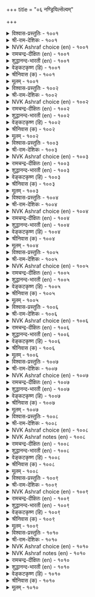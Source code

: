 +++
title = "०६ नण्ड्रियिल्सॆल्वम्"

+++

<details><summary>विश्वास-प्रस्तुतिः - १००१</summary>

वैत्ताऩ्वाय् साऩ्ऱ पॆरुम्बॊरुळ् अह्दुण्णाऩ्  
सॆत्ताऩ् सॆयक्किडन्ददु इल्। १००१  
</details>

<details><summary>श्री-राम-देशिकः - १००१</summary>

अधिकारः १०१. निरर्थकं वित्तम्  
अभुक्त्वा स्वार्जितं वित्तं गृहपूर्णं सुपुष्कलम् ।  
मृतिं प्राप्तवतस्तस्य किं वित्तेन प्रयोजनम् ॥ १००१॥
</details>

<details><summary>NVK Ashraf choice (en) - १००१</summary>

१००१  
A miser makes of his pile of vast wealth,  
No more use than a corpse. *  
(P.S. Sundaram)  
</details>

<details><summary>रामचन्द्र-दीक्षितः (en) - १००१</summary>

1001 vaittāṉvāy cāṉṟa perumporuL aḵtuṇṇāṉ  
cettāṉ ceyakkiṭantatu il.

1001\. He who does not make use of his hoarded wealth is really dead, though aliye; for he cannot do anything great.  
</details>

<details><summary>शुद्धानन्द-भारती (en) - १००१</summary>

1\. வைத்தான்வாய் சான்ற பெரும்பொருள் அஃதுண்ணான்  
செத்தான் செயக்கிடந்தது இல்.  
Dead is he with wealth in pile  
Unenjoyed, it is futile.        1001  
</details>

<details><summary>वेङ्कटकृष्ण (हि) - १००१</summary>

1001
भर कर घर भर प्रचुर धन, जो करता नहिं भोग ।  
धन के नाते मृतक है, जब है नहिं उपयोग ॥
</details>

<details><summary>श्रीनिवास (क) - १००१</summary>

1001. ऒब्बनु मनॆतुम्ब हेरळवाद सिरियन्नु सङ्ग्रहिसिट्टु अदन्नु अनुभविसदॆ होदल्लि, बदुक्किद्दू सत्तहागॆ;
आ सिरियिन्द याव उपयोगवू इल्लवागुवुदु.

</details>

<details><summary>मूलम् - १००१</summary>

वैत्ताऩ्वाय् साऩ्ऱ पॆरुम्बॊरुळ् अह्दुण्णाऩ्  
सॆत्ताऩ् सॆयक्किडन्ददु इल्। १००१  
</details>

<details><summary>विश्वास-प्रस्तुतिः - १००२</summary>

पॊरुळाऩाम् ऎल्लामॆऩ्ऱु ईयादु इवऱुम्  
मरुळाऩाम् माणाप् पिऱप्पु १००२  
</details>

<details><summary>श्री-राम-देशिकः - १००२</summary>

''वित्तेन साध्यते सर्वम्''इति बुद्धया ह्युपार्जितम् ।  
यो न दद्याद् ज्ञानशून्यः स नीचं जन्म विन्दते ॥ १००२॥
</details>

<details><summary>NVK Ashraf choice (en) - १००२</summary>

१००२  
Believing wealth is everything, yet giving nothing,  
The miser is ensnared in the misery of birth. *  
(Satguru Subramuniyaswami)  
</details>

<details><summary>रामचन्द्र-दीक्षितः (en) - १००२</summary>

1002 poruḷāṉām ellāmeṉṟu īyātu ivaṟum  
maruḷāṉām māṇāp piṟappu.

1002\. The birth of a ghost awaits a miser who thinks he gains everything by hoarding wealth.  
</details>

<details><summary>शुद्धानन्द-भारती (en) - १००२</summary>

2\. பொருளானாம் எல்லாமென்று ஈயாது இவறும்  
மருளானாம் மாணாப் பிறப்பு.  
The niggard miser thinks wealth is all  
He hoards, gives not is born devil.        1002  
</details>

<details><summary>वेङ्कटकृष्ण (हि) - १००२</summary>

1002
‘सब होता है अर्थ से’, रख कर ऐसा ज्ञान ।  
कंजूसी के मोह से, प्रेत-जन्म हो मलान ॥
</details>

<details><summary>श्रीनिवास (क) - १००२</summary>

1002. सिरियिन्दले ऎल्ल (सुख साधनगळु) उण्टागुवुदॆन्दु तिळिदु पररिगॆ कूडदिरुव कैपणतनद भ्रमॆयिन्द
कीळाद जन्म उण्टागुवुदु.

</details>

<details><summary>मूलम् - १००२</summary>

पॊरुळाऩाम् ऎल्लामॆऩ्ऱु ईयादु इवऱुम्  
मरुळाऩाम् माणाप् पिऱप्पु १००२  
</details>

<details><summary>विश्वास-प्रस्तुतिः - १००३</summary>

ईट्टम् इवऱि इसैवेण्डा आडवर्  
तोऱ्ऱम् निलक्कुप् पॊऱै। १००३  
</details>

<details><summary>श्री-राम-देशिकः - १००३</summary>

धनार्जनैकलक्ष्या ये कृत्वा दानादिसत्क्रियाम् ।  
नार्जयन्ति परां कीर्तिं भारायन्ते भुवस्तु ते ॥ १००३॥
</details>

<details><summary>NVK Ashraf choice (en) - १००३</summary>

१००३  
Their very sight is a burden to earth  
Who hoard wealth and not renown. *  
(Satguru Subramuniyaswami)  
</details>

<details><summary>रामचन्द्र-दीक्षितः (en) - १००३</summary>

1003 īṭṭam ivaṟi icaivēṇṭā vāṭavar  
tōṟṟam nilakkup poṟai.

1003\. He who prefers mere accumulation of wealth to glory is a burden unto the earth.  
</details>

<details><summary>शुद्धानन्द-भारती (en) - १००३</summary>

3\. ஈட்டம் இவறி இசைவேண்டா ஆடவர்  
தோற்றம் நிலக்குப் பொறை.  
A burden he is to earth indeed  
Who hoards without a worthy deed.        1003  
</details>

<details><summary>वेङ्कटकृष्ण (हि) - १००३</summary>

1003
लोलुप संग्रह मात्र का, यश का नहीं विचार ।  
ऐसे लोभी का जनम, है पृथ्वी को भार ॥
</details>

<details><summary>श्रीनिवास (क) - १००३</summary>

1003. कूडिट्ट सिरियन्ने बयसुत्त (शाश्वतवाद) कीर्तियन्नु कडॆगणिसुव जनर बाळु, भूमिगॆ भारवागुरुवुदु.

</details>

<details><summary>मूलम् - १००३</summary>

ईट्टम् इवऱि इसैवेण्डा आडवर्  
तोऱ्ऱम् निलक्कुप् पॊऱै। १००३  
</details>

<details><summary>विश्वास-प्रस्तुतिः - १००४</summary>

ऎच्चमॆऩ्ऱु ऎऩ्ऎण्णुङ् गॊल्लो ऒरुवराल्  
नच्चप् पडाअ तवऩ्। १००४  
</details>

<details><summary>श्री-राम-देशिकः - १००४</summary>

सर्वैरस्पृहणीयस्य दानकृत्यमजानतः ।  
किं वावशिष्यते तस्य मरणानन्तरं भुवि ॥ १००४॥
</details>

<details><summary>NVK Ashraf choice (en) - १००४</summary>

१००४  
What legacy can one, who is loved by none,  
Think of leaving behind?  
( Shuddhananda Bharatiar), (N.V.K. Ashraf)  
</details>

<details><summary>रामचन्द्र-दीक्षितः (en) - १००४</summary>

1004 eccameṉṟu eṉeṇṇum kollō oruvarāl  
naccap paṭāa tavaṉ.

1004\. What awaits one if one cannot win the affections of others?  
</details>

<details><summary>शुद्धानन्द-भारती (en) - १००४</summary>

4\. எச்சமென்று என்எண்ணுங் கொல்லோ ஒருவரால்  
நச்சப் படாஅ தவன்.  
What legacy can he leave behind  
Who is for approach too unkind.        1004  
</details>

<details><summary>वेङ्कटकृष्ण (हि) - १००४</summary>

1004
किसी एक से भी नहीं, किया गया जो प्यार ।  
निज अवशेष स्वरूप वह, किसको करे विचार ॥
</details>

<details><summary>श्रीनिवास (क) - १००४</summary>

1004. परोपकार गुणदिन्द ऒब्बर प्रीतिगू पात्रनागदवनु, तानु सत्तमेलॆ तन्न बळि यावुदु स्थिरवागि
उळियुवुदॆन्दु भाविसुत्तानॆ?

</details>

<details><summary>मूलम् - १००४</summary>

ऎच्चमॆऩ्ऱु ऎऩ्ऎण्णुङ् गॊल्लो ऒरुवराल्  
नच्चप् पडाअ तवऩ्। १००४  
</details>

<details><summary>विश्वास-प्रस्तुतिः - १००५</summary>

कॊडुप्पदूउम् तुय्प्पदूउम् इल्लार्क्कु अडुक्किय  
कोडियुण् डायिऩुम् इल्। १००५  
</details>

<details><summary>श्री-राम-देशिकः - १००५</summary>

दानं परेभ्यः स्वेनापि भोगश्चेत्युभयं नृणाम् ।  
यदि न स्यात् कोटिसङ्ख्यधनपुञ्जेन किं फलम् ॥ १००५॥
</details>

<details><summary>NVK Ashraf choice (en) - १००५</summary>

१००५  
Wealth, though millions manifold, amounts to nothing  
If one neither gives nor enjoys it.  
(N.V.K. Ashraf)  
</details>

<details><summary>रामचन्द्र-दीक्षितः (en) - १००५</summary>

1005 koṭuppatūum tuyppatūum illārkku aṭukkiya  
kōṭiuṇ ṭāyiṉum il.

1005\. Of what avail is the untold wealth of one who neither gives nor enjoys it?  
</details>

<details><summary>शुद्धानन्द-भारती (en) - १००५</summary>

5\. கொடுப்பதூஉம் துய்ப்பதூஉம் இல்லார்க்கு அடுக்கிய  
கோடிஉண் டாயினும் இல்.  
What is the good of crores they hoard  
To give and enjoy whose heart is hard.        1005  
</details>

<details><summary>वेङ्कटकृष्ण (हि) - १००५</summary>

1005
जो करते नहिं दान ही, करते भी नहिं भोग ।  
कोटि कोटि धन क्यों न हो, निर्धन हैं वे लोग ॥
</details>

<details><summary>श्रीनिवास (क) - १००५</summary>

1005. पररिगॆ कॊडुव उदार बुद्धियागली, तानु अनुभविसि सुखपडुव धाराळ बुद्धियागली इल्लदवरिगॆ
मेलॆ मेलॆ हेरिसिट्ट हण कोटिगट्टलॆ बन्दूदगिदरू अदरिन्द प्रयोजनविल्ल.

</details>

<details><summary>मूलम् - १००५</summary>

कॊडुप्पदूउम् तुय्प्पदूउम् इल्लार्क्कु अडुक्किय  
कोडियुण् डायिऩुम् इल्। १००५  
</details>

<details><summary>विश्वास-प्रस्तुतिः - १००६</summary>

एदम् पॆरुञ्जॆल्वम् ताऩ्तुव्वाऩ् तक्कार्क्कॊऩ्ऱु  
ईदल् इयल्बिला ताऩ्। १००६  
</details>

<details><summary>श्री-राम-देशिकः - १००६</summary>

सत्पात्रदानरूपेण गुणेन रहितो नरः ।  
स्वयं भोक्तुमनिच्छंश्च रोगः स्यात् स्वीयसम्पदाम् ॥ १००६॥
</details>

<details><summary>NVK Ashraf choice (en) - १००६</summary>

१००६  
Riches are a curse when neither enjoyed,  
Nor given to the worthy.  
(P.S. Sundaram)  
</details>

<details><summary>रामचन्द्र-दीक्षितः (en) - १००६</summary>

1006 ētam peruñcelvam tāṉtuvvāṉ takkārkkuoṉṟu  
ītal iliyalpilā tāṉ.

1006\. Abundance of wealth is not a blessing but a curse to one who can neither enjoy it nor spend it on the deserving.  
</details>

<details><summary>शुद्धानन्द-भारती (en) - १००६</summary>

6\. ஏதம் பெருஞ்செல்வம் தான்றுவ்வான் தக்கார்க்கொன்று  
ஈதல் இயல்பிலா தான்.  
Great wealth unused for oneself nor  
To worthy men is but a slur.        1006  
</details>

<details><summary>वेङ्कटकृष्ण (हि) - १००६</summary>

1006
योग्य व्यक्ति को कुछ न दे, स्वयं न करता भोग ।  
विपुल संपदा के लिये, इस गुण का नर रोग ॥
</details>

<details><summary>श्रीनिवास (क) - १००६</summary>

1006. तानु अनुभविसदॆ, तक्कवरिगॆ कॊट्टु नॆरवागुव स्वभाववू इल्लदॆ बाळुववनु, तन्नलिरुव हेरळवाद
हणक्कॆ ताने कुत्तागि परिणमिसुवनु.

</details>

<details><summary>मूलम् - १००६</summary>

एदम् पॆरुञ्जॆल्वम् ताऩ्तुव्वाऩ् तक्कार्क्कॊऩ्ऱु  
ईदल् इयल्बिला ताऩ्। १००६  
</details>

<details><summary>विश्वास-प्रस्तुतिः - १००७</summary>

अऱ्ऱार्क्कॊऩ्ऱु आऱ्ऱादाऩ् सॆल्वम् मिगनलम्  
पॆऱ्ऱाळ् तमियळ्मूत् तऱ्ऱु। १००७  
</details>

<details><summary>श्री-राम-देशिकः - १००७</summary>

अदत्वैव दरिद्रेभ्यो रक्षितं केनचिद्धनम् ।  
अनूढसुन्दरीप्राप्तवार्धकेन समं भवेत् ॥ १००७॥
</details>

<details><summary>NVK Ashraf choice (en) - १००७</summary>

१००७  
Wealth not given to the needy goes waste  
Like a lovely spinster growing old. *  
(P.S. Sundaram)  
</details>

<details><summary>रामचन्द्र-दीक्षितः (en) - १००७</summary>

1007 aṟṟārkkoṉṟu āṟṟātāṉ celvam mikanalam  
peṟṟāṉ tamiyaḷmūt taṟṟu.

1007\. The wealth that is not spent on the needy is as barren as the withering charm of a spinster.  
</details>

<details><summary>शुद्धानन्द-भारती (en) - १००७</summary>

7\. அற்றார்க்கொன்று ஆற்றாதான் செல்வம் மிகநலம்  
பெற்றாள் தமியள்மூத் தற்று.  
Who loaths to help have-nots, his gold  
Is like a spinster-belle grown old.        1007  
</details>

<details><summary>वेङ्कटकृष्ण (हि) - १००७</summary>

1007
कुछ देता नहिं अधन को, ऐसों का धन जाय ।  
क्वाँरी रह अति गुणवती, ज्यों बूढ़ी हो जाय ॥
</details>

<details><summary>श्रीनिवास (क) - १००७</summary>

1007. कैलागद बड जनरिगॆ सहाय माडदवन सिरियु, अति सुन्दरियाद ऒब्ब हॆण्णु (गण्डनिल्लदॆ) एकाङ्गियागि
बाळि मुदुकियादन्तॆ.

</details>

<details><summary>मूलम् - १००७</summary>

अऱ्ऱार्क्कॊऩ्ऱु आऱ्ऱादाऩ् सॆल्वम् मिगनलम्  
पॆऱ्ऱाळ् तमियळ्मूत् तऱ्ऱु। १००७  
</details>

<details><summary>विश्वास-प्रस्तुतिः - १००८</summary>

नच्चप् पडादवऩ् सॆल्वम् नडुवूरुळ्  
नच्चु मरम्बऴुत् तऱ्ऱु। १००८  
</details>

<details><summary>श्री-राम-देशिकः - १००८</summary>

???? ।  
ग्राममध्ये फलैः पूर्णो यथैव विषपादपः ॥ १००८॥
</details>

<details><summary>NVK Ashraf choice (en) - १००८</summary>

१००८  
The wealth of the unloved is like a poisonous tree  
That ripens in the heart of a village.*  
(P.S. Sundaram), (Satguru Subramuniyaswami)  
</details>

<details><summary>NVK Ashraf notes (en) - १००८</summary>

१००८. Compare with २१६. “When wealth comes to the large-hearted, it is like the village tree coming to fruit” * - (C. Rajagopalachari)
</details>

<details><summary>रामचन्द्र-दीक्षितः (en) - १००८</summary>

1008 naccap paṭātavaṉ celvam naṭuvūruḷ  
naccu marampaḻut taṟṟu.

1008\. The wealth of a miser is like the fruit of a poison-tree in the heart of a village.  
</details>

<details><summary>शुद्धानन्द-भारती (en) - १००८</summary>

8\. நச்சப் படாதவன் செல்வம் நடுவூருள்  
நச்சு மரம்பழுத் தற்று.  
The idle wealth of unsought men  
Is poison-fruit-tree amidst a town.        1008  
</details>

<details><summary>वेङ्कटकृष्ण (हि) - १००८</summary>

1008
अप्रिय जन के पास यदि, आश्रित हो संपत्ति ।  
ग्राम-मध्य विष-वृक्ष ज्यों, पावे फल-संपत्ति ॥
</details>

<details><summary>श्रीनिवास (क) - १००८</summary>

1008. परोपकार गुणविल्लदॆ यारिगू बेडादवन सिरियु ऊरिन मध्यदल्लि विषपूरितवाद इट्टिय मरवु
फल बिट्टन्तॆ.

</details>

<details><summary>मूलम् - १००८</summary>

नच्चप् पडादवऩ् सॆल्वम् नडुवूरुळ्  
नच्चु मरम्बऴुत् तऱ्ऱु। १००८  
</details>

<details><summary>विश्वास-प्रस्तुतिः - १००९</summary>

अऩ्पॊरीइत् तऱ्सॆऱ्ऱु अऱनोक्कादु ईट्टिय  
ऒण्बॊरुळ् कॊळ्वार् पिऱर्। १००९  
</details>

<details><summary>श्री-राम-देशिकः - १००९</summary>

अभुक्त्वैव स्वयं धर्मकृत्वा प्रीतिमन्तरा ।  
रक्षितं केनचिद्वित्तं लब्ध्वान्यः सुखमाप्नुयात् ॥ १००९॥
</details>

<details><summary>NVK Ashraf choice (en) - १००९</summary>

१००९  
Strangers shall possess that wealth  
Amassed without love, comfort or scruples.  
(P.S. Sundaram)  
</details>

<details><summary>रामचन्द्र-दीक्षितः (en) - १००९</summary>

1009 aṉporīit taṉceṟṟu aṟamnōkkātu īṭṭiya  
oṇporuḷ koḷvār piṟar.

1009\. Strangers inherit the great wealth of a miser who neither enjoys it nor gives.  
</details>

<details><summary>शुद्धानन्द-भारती (en) - १००९</summary>

9\. அன்பொரீஇத் தற்செற்று அறநோக்காது ஈட்டிய  
ஒண்பொருள் கொள்வார் பிறர்.  
Others usurp the shining gold  
In loveless, stingy, vicious hold.        1009  
</details>

<details><summary>वेङ्कटकृष्ण (हि) - १००९</summary>

1009
प्रेम-भाव तज कर तथा, भाव धर्म से जन्य ।  
आत्म-द्रोह कर जो जमा, धन हथियाते अन्य ॥
</details>

<details><summary>श्रीनिवास (क) - १००९</summary>

1009. प्रीति इल्लदॆ. तन्नन्नु कष्टक्कॆ गुरिपडिसिकॊण्डु, धर्मवन्नु लॆक्किसदॆ, सेरिसिट्ट ऒब्बन हेरळवाद सिरियन्नु
(कॊनॆयल्लि) पडॆदु अनुभविसुववरु बेरॆयवरे.

</details>

<details><summary>मूलम् - १००९</summary>

अऩ्पॊरीइत् तऱ्सॆऱ्ऱु अऱनोक्कादु ईट्टिय  
ऒण्बॊरुळ् कॊळ्वार् पिऱर्। १००९  
</details>

<details><summary>विश्वास-प्रस्तुतिः - १०१०</summary>

सीरुडैच् चॆल्वर् सिऱुदुऩि मारि  
वऱङ्गूर्न् दऩैयदु उडैत्तु। १०१०  
</details>

<details><summary>श्री-राम-देशिकः - १०१०</summary>

वृष्टमेघः पुनर्नीरलाभाद् वृद्धिं यथाश्नुते ।  
समृद्धनां च दारिद्र्य तथा तात्कालिकं भवेत् ॥ १०१०॥
</details>

<details><summary>NVK Ashraf choice (en) - १०१०</summary>

१०१०  
The brief want of the benign rich  
Is like the monsoon clouds just shed its moisture.  
( Shuddhananda Bharatiar), (N.V.K. Ashraf)  
</details>

<details><summary>NVK Ashraf notes (en) - १०१०</summary>

१०१०. Compare with २१९. “The poverty of a generous man is nothing but his inability to exercise his generosity” * - (W.H. Drew and J. Lazarus)
</details>

<details><summary>रामचन्द्र-दीक्षितः (en) - १०१०</summary>

1010 cīruṭaic celvar ciṟutuṉi māri  
vaṟaṅkūrn taṉaiyatu uṭaittu.

1010\. The short-lived poverty of the generous rich is the drought of rain-laden clouds.  
</details>

<details><summary>शुद्धानन्द-भारती (en) - १०१०</summary>

10\. சீருடைச் செல்வர் சிறுதுனி மாரி  
வறங்கூர்ந் தனையது உடைத்து.  
The brief want of the rich benign  
Is like rainclouds growing thin.        1010  
</details>

<details><summary>वेङ्कटकृष्ण (हि) - १०१०</summary>

1010
उनकी क्षणिक दरिद्रता, जो नामी धनवान ।  
जल से खाली जलद का, है स्वभाव समान ॥
</details>

<details><summary>श्रीनिवास (क) - १०१०</summary>

1010. कीर्तिशालिगळाद सिरिवन्तर अल्प कालद बडतनवु, लोकदनॆलॆगॆ कारणवाद मोडगळु आकाशदल्लि
चॆदुरि बडवादन्तॆ.
</details>

<details><summary>मूलम् - १०१०</summary>

सीरुडैच् चॆल्वर् सिऱुदुऩि मारि  
वऱङ्गूर्न् दऩैयदु उडैत्तु। १०१०  
</details>

